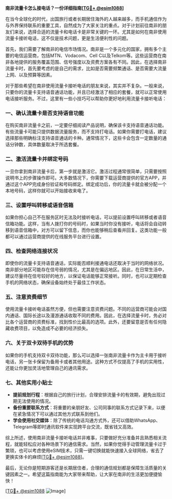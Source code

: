 **南非流量卡怎么接电话？一份详细指南[[TG💪+ @esim1088](https://t.me/s/esim1088)]**

在当今全球化的时代，出国旅行或者长期居住海外的人越来越多，而手机通信作为与外界保持联系的重要工具，自然成为了大家关注的重点。对于计划前往南非的朋友们来说，选择合适的流量卡和电话卡是非常关键的一环。尤其是如何在南非使用流量卡接听电话，这不仅是技术问题，更是生活便利性的问题。

首先，我们需要了解南非的电信市场情况。南非是一个多元化的国家，拥有多个主要的电信运营商，包括MTN、Vodacom、Cell C以及Telkom等。这些运营商在南非各地提供的服务覆盖范围、信号强度以及资费方案各有不同。因此，在选择南非流量卡时，首先要考虑的是自己的需求，比如是否需要频繁通话、是否需要大流量上网、以及预算等因素。

对于那些希望在南非使用流量卡接听电话的朋友来说，其实并不复杂。一般来说，只要你的流量卡支持语音通话功能，并且已经激活了相应的套餐，就可以正常使用电话接听服务。不过，这里有一些小技巧可以帮助你更好地利用流量卡接听电话：

### **一、确认流量卡是否支持语音功能**
在购买南非流量卡之前，一定要仔细阅读产品说明，确保该卡支持语音通话功能。有些流量卡可能只提供数据流量服务，而不支持打电话。如果你需要打电话，建议选择那些明确标注支持语音通话的卡种。通常情况下，这些卡会包含一定数量的通话分钟数，具体数量取决于所选套餐。

### **二、激活流量卡并绑定号码**
一旦你拿到南非流量卡后，第一步就是激活它。激活过程通常很简单，只需要按照说明书上的步骤操作即可。大多数情况下，你需要下载运营商提供的官方APP，并通过这个APP完成身份验证和号码绑定。绑定成功后，你的流量卡就会被分配一个本地号码，这样你就可以开始接收来电了。

### **三、设置呼叫转移或语音信箱**
如果你担心自己不在服务区时无法及时接听电话，可以提前设置呼叫转移或者语音信箱功能。这样，当有人拨打你的号码时，如果当时你没有接听，电话将会自动转移到语音信箱中，对方可以留下信息，而你也能够稍后查看并回复。这类功能一般都可以通过运营商提供的在线服务平台进行设置。

### **四、检查网络连接状况**
即使你的流量卡支持语音通话，实际能否顺利接通电话还取决于当时的网络状况。南非部分地区可能存在信号弱的情况，尤其是在偏远地区。因此，在日常生活中，建议尽量待在信号较好的地方，以保证电话能够正常接听。同时，也可以定期检查手机的网络状态，确保设备始终处于最佳工作状态。

### **五、注意资费细节**
使用流量卡接听电话虽然方便，但也需要注意资费问题。不同的运营商可能会对国内通话、国际长途以及漫游通话收取不同的费用。因此，在选择流量卡时，务必对比各个运营商的资费标准，找到性价比最高的选项。此外，还要留意是否有任何隐藏收费项目，以免造成不必要的经济损失。

### **六、关于双卡双待手机的优势**
如果你的手机支持双卡双待功能，那么可以选择一张南非流量卡作为主卡用于接听电话，另一张卡保留为备用卡或者其他用途。这种方式不仅提高了手机的实用性，还能让你更加灵活地管理自己的通讯需求。

### **七、其他实用小贴士**
- **提前规划行程**：根据自己的旅行计划，合理安排流量卡的有效期，避免出现过期无法使用的情况。
- **备份重要联系方式**：将重要的亲朋好友、公司同事的联系方式记录下来，以便在紧急情况下可以通过其他方式联系到他们。
- **学会使用社交媒体**：除了传统的电话沟通方式外，还可以借助WhatsApp、Telegram等即时通讯软件来实现跨平台交流，既省钱又高效。

综上所述，使用南非流量卡接听电话并非难事，只要做好充分准备并且熟悉相关流程，就能轻松应对各种场景下的通信需求。当然，如果你觉得手动管理流量卡过于繁琐，也可以考虑使用eSIM技术，只需一键切换就能快速接入全球网络，省去了更换实体卡的麻烦[[TG💪+ @esim1088](https://t.me/s/esim1088)]。

最后，无论你是短期游客还是长期居住者，合理的通信规划都是保障生活质量的关键因素之一。希望这篇指南能为大家带来帮助，让大家在南非的生活更加便捷愉快！

[[TG💪+ @esim1088](https://t.me/s/esim1088) ![Image](https://i.postimg.cc/4NQfJmqS/Snipaste-2025-05-13-00-14-12.png)]
